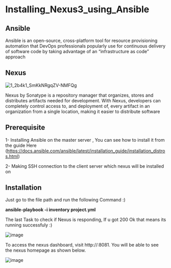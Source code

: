 # Installing_Nexus3_using_Ansible

## Ansible

Ansible is an open-source, cross-platform tool for resource provisioning automation that DevOps professionals popularly use for continuous delivery of software code by taking advantage of an “infrastructure as code” approach

## Nexus 

![1_2b4k1_SmKkNRgqZV-NMFQg](https://user-images.githubusercontent.com/122731503/230691133-883885a9-e5fa-417c-9165-87c05c11cd50.png)

Nexus by Sonatype is a repository manager that organizes, stores and distributes artifacts needed for development. With Nexus, developers can completely control access to, and deployment of, every artifact in an organization from a single location, making it easier to distribute software

## Prerequisite

1- Installing Ansible on the master server , You can see how to install it from the guide Here (https://docs.ansible.com/ansible/latest/installation_guide/installation_distros.html)

2- Making SSH connection to the client server which nexus will be installed on

## Installation

Just go to the file path and run the following Command :)

**ansible-playbook -i inventory project.yml**

The last Task to check if Nexus is responding, If u got 200 Ok that means its running successfuly :)

![image](https://user-images.githubusercontent.com/122731503/230696035-34341f0d-bce1-44de-b094-7687276a6f52.png)

To access the nexus dashboard, visit http://:8081. You will be able to see the nexus homepage as shown below.

![image](https://user-images.githubusercontent.com/122731503/230696126-42644132-433a-4671-988e-ce20178c656b.png)







